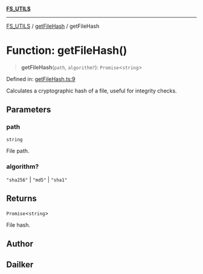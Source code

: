 [**FS_UTILS**](../../README.md)

***

[FS_UTILS](../../README.md) / [getFileHash](../README.md) / getFileHash

# Function: getFileHash()

> **getFileHash**(`path`, `algorithm?`): `Promise`\<`string`\>

Defined in: [getFileHash.ts:9](https://github.com/dailker/everyutil-js/blob/b3e269da55b7d96c15eb37e98c5c4f6b94f05f6f/src/fs/getFileHash.ts#L9)

Calculates a cryptographic hash of a file, useful for integrity checks.

## Parameters

### path

`string`

File path.

### algorithm?

`"sha256"` | `"md5"` | `"sha1"`

## Returns

`Promise`\<`string`\>

File hash.

## Author

## Dailker
